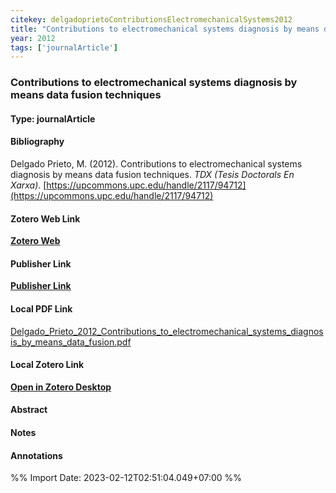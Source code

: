 ```yaml
---
citekey: delgadoprietoContributionsElectromechanicalSystems2012  
title: "Contributions to electromechanical systems diagnosis by means data fusion techniques"
year: 2012
tags: ['journalArticle']
---
```


### Contributions to electromechanical systems diagnosis by means data fusion techniques  

#### Type: journalArticle

#### Bibliography
  
Delgado Prieto, M. (2012). Contributions to electromechanical systems diagnosis by means data fusion techniques. _TDX (Tesis Doctorals En Xarxa)_. [https://upcommons.upc.edu/handle/2117/94712](https://upcommons.upc.edu/handle/2117/94712)  
  

#### Zotero Web Link
[**Zotero Web**](http://zotero.org/users/242940/items/R77CWBLY)  

#### Publisher Link
[**Publisher Link**](https://upcommons.upc.edu/handle/2117/94712)  

#### Local PDF Link
[Delgado_Prieto_2012_Contributions_to_electromechanical_systems_diagnosis_by_means_data_fusion.pdf](file:///C:/Users/User/Zotero/storage/5LU8743A/Delgado_Prieto_2012_Contributions_to_electromechanical_systems_diagnosis_by_means_data_fusion.pdf)  

#### Local Zotero Link
[**Open in Zotero Desktop**](zotero://select/library/items/R77CWBLY)  

#### Abstract


#### Notes


#### Annotations


%% Import Date: 2023-02-12T02:51:04.049+07:00 %%
